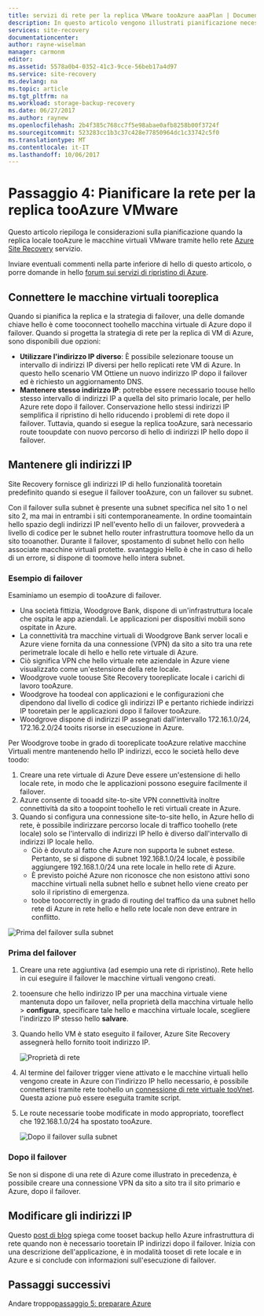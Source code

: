 ```yaml
---
title: servizi di rete per la replica VMware tooAzure aaaPlan | Documenti Microsoft
description: In questo articolo vengono illustrati pianificazione necessaria per la replica delle macchine virtuali VMware tooAzure di rete
services: site-recovery
documentationcenter: 
author: rayne-wiselman
manager: carmonm
editor: 
ms.assetid: 5578a0b4-0352-41c3-9cce-56beb17a4d97
ms.service: site-recovery
ms.devlang: na
ms.topic: article
ms.tgt_pltfrm: na
ms.workload: storage-backup-recovery
ms.date: 06/27/2017
ms.author: raynew
ms.openlocfilehash: 2b4f385c768cc7f5e98abae0afb8258b00f3724f
ms.sourcegitcommit: 523283cc1b3c37c428e77850964dc1c33742c5f0
ms.translationtype: MT
ms.contentlocale: it-IT
ms.lasthandoff: 10/06/2017
---
```

# <a name="step-4-plan-networking-for-vmware-tooazure-replication"></a>Passaggio 4: Pianificare la rete per la replica tooAzure VMware

Questo articolo riepiloga le considerazioni sulla pianificazione quando la replica locale tooAzure le macchine virtuali VMware tramite hello rete [Azure Site Recovery](site-recovery-overview.md) servizio.

Inviare eventuali commenti nella parte inferiore di hello di questo articolo, o porre domande in hello [forum sui servizi di ripristino di Azure](https://social.msdn.microsoft.com/forums/azure/home?forum=hypervrecovmgr).


## <a name="connect-tooreplica-vms"></a>Connettere le macchine virtuali tooreplica

Quando si pianifica la replica e la strategia di failover, una delle domande chiave hello è come tooconnect toohello macchina virtuale di Azure dopo il failover. Quando si progetta la strategia di rete per la replica di VM di Azure, sono disponibili due opzioni:

- **Utilizzare l'indirizzo IP diverso**: È possibile selezionare toouse un intervallo di indirizzi IP diversi per hello replicati rete VM di Azure. In questo hello scenario VM Ottiene un nuovo indirizzo IP dopo il failover ed è richiesto un aggiornamento DNS.
- **Mantenere stesso indirizzo IP**: potrebbe essere necessario toouse hello stesso intervallo di indirizzi IP a quella del sito primario locale, per hello Azure rete dopo il failover. Conservazione hello stessi indirizzi IP semplifica il ripristino di hello riducendo i problemi di rete dopo il failover. Tuttavia, quando si esegue la replica tooAzure, sarà necessario route tooupdate con nuovo percorso di hello di indirizzi IP hello dopo il failover. 


## <a name="retain-ip-addresses"></a>Mantenere gli indirizzi IP

Site Recovery fornisce gli indirizzi IP di hello funzionalità tooretain predefinito quando si esegue il failover tooAzure, con un failover su subnet.

Con il failover sulla subnet è presente una subnet specifica nel sito 1 o nel sito 2, ma mai in entrambi i siti contemporaneamente. In ordine toomaintain hello spazio degli indirizzi IP nell'evento hello di un failover, provvederà a livello di codice per le subnet hello router infrastruttura toomove hello da un sito tooanother. Durante il failover, spostamento di subnet hello con hello associate macchine virtuali protette. svantaggio Hello è che in caso di hello di un errore, si dispone di toomove hello intera subnet.


### <a name="failover-example"></a>Esempio di failover

Esaminiamo un esempio di tooAzure di failover.

- Una società fittizia, Woodgrove Bank, dispone di un'infrastruttura locale che ospita le app aziendali. Le applicazioni per dispositivi mobili sono ospitate in Azure.
- La connettività tra macchine virtuali di Woodgrove Bank server locali e Azure viene fornita da una connessione (VPN) da sito a sito tra una rete perimetrale locale di hello e hello rete virtuale di Azure.
- Ciò significa VPN che hello virtuale rete aziendale in Azure viene visualizzato come un'estensione della rete locale.
- Woodgrove vuole toouse Site Recovery tooreplicate locale i carichi di lavoro tooAzure.
 - Woodgrove ha toodeal con applicazioni e le configurazioni che dipendono dal livello di codice gli indirizzi IP e pertanto richiede indirizzi IP tooretain per le applicazioni dopo il failover tooAzure.
 - Woodgrove dispone di indirizzi IP assegnati dall'intervallo 172.16.1.0/24, 172.16.2.0/24 tooits risorse in esecuzione in Azure.


Per Woodgrove toobe in grado di tooreplicate tooAzure relative macchine Virtuali mentre mantenendo hello IP indirizzi, ecco le società hello deve toodo:

1. Creare una rete virtuale di Azure Deve essere un'estensione di hello locale rete, in modo che le applicazioni possono eseguire facilmente il failover.
2. Azure consente di tooadd site-to-site VPN connettività inoltre connettività da sito a toopoint toohello le reti virtuali create in Azure.
3. Quando si configura una connessione site-to-site hello, in Azure hello di rete, è possibile indirizzare percorso locale di traffico toohello (rete locale) solo se l'intervallo di indirizzi IP hello è diverso dall'intervallo di indirizzi IP locale hello.
    - Ciò è dovuto al fatto che Azure non supporta le subnet estese. Pertanto, se si dispone di subnet 192.168.1.0/24 locale, è possibile aggiungere 192.168.1.0/24 una rete locale in hello rete di Azure.
    - È previsto poiché Azure non riconosce che non esistono attivi sono macchine virtuali nella subnet hello e subnet hello viene creato per solo il ripristino di emergenza.
    - toobe toocorrectly in grado di routing del traffico da una subnet hello rete di Azure in rete hello e hello rete locale non deve entrare in conflitto.

![Prima del failover sulla subnet](./media/site-recovery-network-design/network-design7.png)

### <a name="before-failover"></a>Prima del failover

1. Creare una rete aggiuntiva (ad esempio una rete di ripristino). Rete hello in cui eseguire il failover le macchine virtuali vengono creati.
2. tooensure che hello indirizzo IP per una macchina virtuale viene mantenuta dopo un failover, nella proprietà della macchina virtuale hello > **configura**, specificare tale hello e macchina virtuale locale, scegliere l'indirizzo IP stesso hello **salvare**.
3. Quando hello VM è stato eseguito il failover, Azure Site Recovery assegnerà hello fornito tooit indirizzo IP.

    ![Proprietà di rete](./media/site-recovery-network-design/network-design8.png)

4. Al termine del failover trigger viene attivato e le macchine virtuali hello vengono create in Azure con l'indirizzo IP hello necessario, è possibile connettersi tramite rete toohello un [connessione di rete virtuale tooVnet](../vpn-gateway/virtual-networks-configure-vnet-to-vnet-connection.md). Questa azione può essere eseguita tramite script.
5. Le route necessarie toobe modificate in modo appropriato, tooreflect che 192.168.1.0/24 ha spostato tooAzure.

    ![Dopo il failover sulla subnet](./media/site-recovery-network-design/network-design9.png)

### <a name="after-failover"></a>Dopo il failover

Se non si dispone di una rete di Azure come illustrato in precedenza, è possibile creare una connessione VPN da sito a sito tra il sito primario e Azure, dopo il failover.

## <a name="change-ip-addresses"></a>Modificare gli indirizzi IP

Questo [post di blog](http://azure.microsoft.com/blog/2014/09/04/networking-infrastructure-setup-for-microsoft-azure-as-a-disaster-recovery-site/) spiega come tooset backup hello Azure infrastruttura di rete quando non è necessario tooretain IP indirizzi dopo il failover. Inizia con una descrizione dell'applicazione, è in modalità tooset di rete locale e in Azure e si conclude con informazioni sull'esecuzione di failover.  

## <a name="next-steps"></a>Passaggi successivi

Andare troppo[passaggio 5: preparare Azure](vmware-walkthrough-prepare-azure.md)
